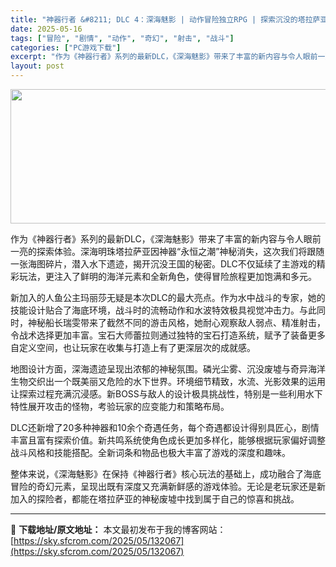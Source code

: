 ```yaml
---
title: "神器行者 &#8211; DLC 4：深海魅影 | 动作冒险独立RPG | 探索沉没的塔拉萨亚遗迹"
date: 2025-05-16
tags: ["冒险", "剧情", "动作", "奇幻", "射击", "战斗"]
categories: ["PC游戏下载"]
excerpt: "作为《神器行者》系列的最新DLC，《深海魅影》带来了丰富的新内容与令人眼前一亮的探索体验。深海明珠塔拉萨亚因神器“永恒之潮”神秘消失，这次我们将跟随一张海图碎片，潜入水下遗迹，揭开沉没王国的秘密。DLC不仅延续了主游戏的精彩玩法，更注入了鲜明的海洋元素和全新角色，使得冒险旅程更加饱满和多元。 新加入&hellip;"
layout: post
---
```


<img class="aligncenter size-full wp-image-132068" src="https://sky.sfcrom.com/wp-content/uploads/2025/05/2025051604544036.webp" alt="" width="660" height="215" />
<p class="" data-start="25" data-end="171">作为《神器行者》系列的最新DLC，《深海魅影》带来了丰富的新内容与令人眼前一亮的探索体验。深海明珠塔拉萨亚因神器“永恒之潮”神秘消失，这次我们将跟随一张海图碎片，潜入水下遗迹，揭开沉没王国的秘密。DLC不仅延续了主游戏的精彩玩法，更注入了鲜明的海洋元素和全新角色，使得冒险旅程更加饱满和多元。</p>
<p class="" data-start="173" data-end="346">新加入的人鱼公主玛丽莎无疑是本次DLC的最大亮点。作为水中战斗的专家，她的技能设计贴合了海底环境，战斗时的流畅动作和水波特效极具视觉冲击力。与此同时，神秘船长瑞雯带来了截然不同的游击风格，她耐心观察敌人弱点、精准射击，令战术选择更加丰富。宝石大师蕾拉则通过独特的宝石打造系统，赋予了装备更多自定义空间，也让玩家在收集与打造上有了更深层次的成就感。</p>
<p class="" data-start="348" data-end="482">地图设计方面，深海遗迹呈现出浓郁的神秘氛围。磷光尘雾、沉没废墟与奇异海洋生物交织出一个既美丽又危险的水下世界。环境细节精致，水流、光影效果的运用让探索过程充满沉浸感。新BOSS与敌人的设计极具挑战性，特别是一些利用水下特性展开攻击的怪物，考验玩家的应变能力和策略布局。</p>
<p class="" data-start="484" data-end="590">DLC还新增了20多种神器和10余个奇遇任务，每个奇遇都设计得别具匠心，剧情丰富且富有探索价值。新共鸣系统使角色成长更加多样化，能够根据玩家偏好调整战斗风格和技能搭配。全新词条和物品也极大丰富了游戏的深度和趣味。</p>
<p class="" data-start="592" data-end="697">整体来说，《深海魅影》在保持《神器行者》核心玩法的基础上，成功融合了海底冒险的奇幻元素，呈现出既有深度又充满新鲜感的游戏体验。无论是老玩家还是新加入的探险者，都能在塔拉萨亚的神秘废墟中找到属于自己的惊喜和挑战。</p>

---
📖 **下载地址/原文地址：** 本文最初发布于我的博客网站：[https://sky.sfcrom.com/2025/05/132067](https://sky.sfcrom.com/2025/05/132067)

